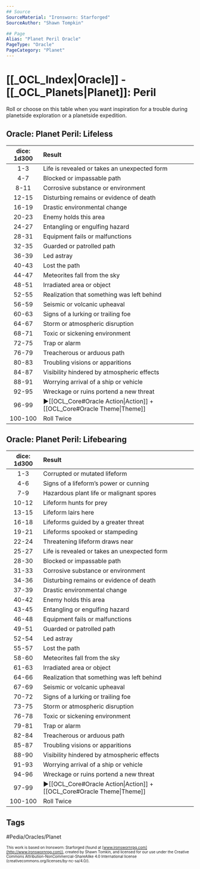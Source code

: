 ```yaml
---
## Source
SourceMaterial: "Ironsworn: Starforged"
SourceAuthor: "Shawn Tompkin"

## Page
Alias: "Planet Peril Oracle"
PageType: "Oracle"
PageCategory: "Planet"
---
```

#  [[_OCL_Index|Oracle]] - [[_OCL_Planets|Planet]]: Peril
Roll or choose on this table when you want inspiration for a trouble during planetside exploration or a planetside expedition.

## Oracle: Planet Peril: Lifeless
| dice: 1d300 | Result |
|:----:|:-------|
| 1-3 | Life is revealed or takes an unexpected form |
| 4-7 | Blocked or impassable path |
| 8-11 | Corrosive substance or environment |
| 12-15 | Disturbing remains or evidence of death |
| 16-19 | Drastic environmental change |
| 20-23 | Enemy holds this area |
| 24-27 | Entangling or engulfing hazard |
| 28-31 | Equipment fails or malfunctions |
| 32-35 | Guarded or patrolled path |
| 36-39 | Led astray |
| 40-43 | Lost the path |
| 44-47 | Meteorites fall from the sky |
| 48-51 | Irradiated area or object |
| 52-55 | Realization that something was left behind |
| 56-59 | Seismic or volcanic upheaval |
| 60-63 | Signs of a lurking or trailing foe |
| 64-67 | Storm or atmospheric disruption |
| 68-71 | Toxic or sickening environment |
| 72-75 | Trap or alarm |
| 76-79 | Treacherous or arduous path |
| 80-83 | Troubling visions or apparitions |
| 84-87 | Visibility hindered by atmospheric effects |
| 88-91 | Worrying arrival of a ship or vehicle |
| 92-95 | Wreckage or ruins portend a new threat |
| 96-99 | ▶[[OCL_Core#Oracle Action\|Action]] + [[OCL_Core#Oracle Theme\|Theme]] |
| 100-100 | Roll Twice |

## Oracle: Planet Peril: Lifebearing
| dice: 1d300 | Result |
|:----:|:-------|
| 1-3 | Corrupted or mutated lifeform |
| 4-6 | Signs of a lifeform’s power or cunning |
| 7-9 | Hazardous plant life or malignant spores |
| 10-12 | Lifeform hunts for prey |
| 13-15 | Lifeform lairs here |
| 16-18 | Lifeforms guided by a greater threat |
| 19-21 | Lifeforms spooked or stampeding |
| 22-24 | Threatening lifeform draws near |
| 25-27 | Life is revealed or takes an unexpected form |
| 28-30 | Blocked or impassable path |
| 31-33 | Corrosive substance or environment |
| 34-36 | Disturbing remains or evidence of death |
| 37-39 | Drastic environmental change |
| 40-42 | Enemy holds this area |
| 43-45 | Entangling or engulfing hazard |
| 46-48 | Equipment fails or malfunctions |
| 49-51 | Guarded or patrolled path |
| 52-54 | Led astray |
| 55-57 | Lost the path |
| 58-60 | Meteorites fall from the sky |
| 61-63 | Irradiated area or object |
| 64-66 | Realization that something was left behind |
| 67-69 | Seismic or volcanic upheaval |
| 70-72 | Signs of a lurking or trailing foe |
| 73-75 | Storm or atmospheric disruption |
| 76-78 | Toxic or sickening environment |
| 79-81 | Trap or alarm |
| 82-84 | Treacherous or arduous path |
| 85-87 | Troubling visions or apparitions |
| 88-90 | Visibility hindered by atmospheric effects |
| 91-93 | Worrying arrival of a ship or vehicle |
| 94-96 | Wreckage or ruins portend a new threat |
| 97-99 | ▶[[OCL_Core#Oracle Action\|Action]] + [[OCL_Core#Oracle Theme\|Theme]] |
| 100-100 | Roll Twice |

## Tags
#Pedia/Oracles/Planet 

<font size=-2>This work is based on Ironsworn: Starforged (found at [www.ironswornrpg.com](http://www.ironswornrpg.com)), created by Shawn Tomkin, and licensed for our use under the Creative Commons Attribution-NonCommercial-ShareAlike 4.0 International license  (creativecommons.org/licenses/by-nc-sa/4.0/).</font>